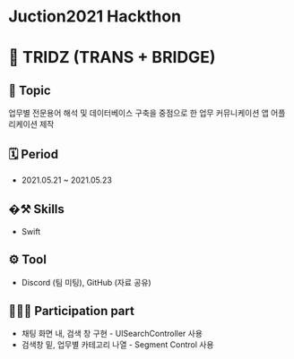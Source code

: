 # Juction2021 Hackthon

# 🌉 TRIDZ (TRANS + BRIDGE)

## 📓 Topic

 업무별 전문용어 해석 및 데이터베이스 구축을 중점으로 한 업무 커뮤니케이션 앱 어플리케이션 제작

## 🗓 Period

- 2021.05.21 ~ 2021.05.23

## �⚒️ Skills

- Swift

## ⚙️ Tool

- Discord (팀 미팅), GitHub (자료 공유)

## 👩🏻‍💻 Participation part

- 채팅 화면 내, 검색 창 구현 - UISearchController 사용
- 검색창 밑, 업무별 카테고리 나열 - Segment Control 사용
